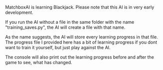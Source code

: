 MatchboxAI is learning Blackjack.
Please note that this AI is in very early development.

If you run the AI without a file in the same folder with the name 
"training_saves.py", the AI will create a file with that name.

As the name suggests, the AI will store every learning progress in that file.
The progress file I provided here has a bit of learning progress if you dont want to train it yourself,
but just play against the AI.

The console will also print out the learning progress before and after the
game to see, what has changed.
